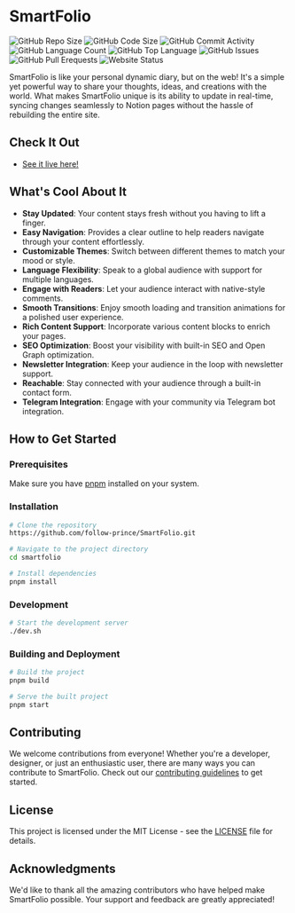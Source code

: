 # SmartFolio
![GitHub Repo Size](https://img.shields.io/github/repo-size/follow-prince/SmartFolio?color=d62936&label=Repo%20Size&style=flat-square)
![GitHub Code Size](https://img.shields.io/github/languages/code-size/follow-prince/SmartFolio?color=e6a400&label=Code%20Size&style=flat-square)
![GitHub Commit Activity](https://img.shields.io/github/commit-activity/m/follow-prince/SmartFolio?color=138a3d&label=Commit%20Activity&style=flat-square)
![GitHub Language Count](https://img.shields.io/github/languages/count/follow-prince/SmartFolio?color=1f77b4&label=Total%20Languages&style=flat-square)
![GitHub Top Language](https://img.shields.io/github/languages/top/follow-prince/SmartFolio?color=7f0c7f&style=flat-square)
![GitHub Issues](https://img.shields.io/github/issues/follow-prince/SmartFolio?color=098f76&label=GitHub%20Issues&style=flat-square)
![GitHub Pull Erequests](https://img.shields.io/github/issues-pr/follow-prince/SmartFolio?color=2c324f&label=GitHub%20Pull%20Requests&style=flat-square)
![Website Status](https://img.shields.io/website?down_message=Down%20%26%20Offline&label=Website%20Status&up_message=Up%20%26%20Online&url=https%3A%2F%2Felavarasan.me)

SmartFolio is like your personal dynamic diary, but on the web! It's a simple yet powerful way to share your thoughts, ideas, and creations with the world. What makes SmartFolio unique is its ability to update in real-time, syncing changes seamlessly to Notion pages without the hassle of rebuilding the entire site.

## Check It Out

- [See it live here!](https://elavarasan.me)

## What's Cool About It

- **Stay Updated**: Your content stays fresh without you having to lift a finger.
- **Easy Navigation**: Provides a clear outline to help readers navigate through your content effortlessly.
- **Customizable Themes**: Switch between different themes to match your mood or style.
- **Language Flexibility**: Speak to a global audience with support for multiple languages.
- **Engage with Readers**: Let your audience interact with native-style comments.
- **Smooth Transitions**: Enjoy smooth loading and transition animations for a polished user experience.
- **Rich Content Support**: Incorporate various content blocks to enrich your pages.
- **SEO Optimization**: Boost your visibility with built-in SEO and Open Graph optimization.
- **Newsletter Integration**: Keep your audience in the loop with newsletter support.
- **Reachable**: Stay connected with your audience through a built-in contact form.
- **Telegram Integration**: Engage with your community via Telegram bot integration.

## How to Get Started

### Prerequisites

Make sure you have [pnpm](https://pnpm.io/) installed on your system.

### Installation

```bash
# Clone the repository
https://github.com/follow-prince/SmartFolio.git

# Navigate to the project directory
cd smartfolio

# Install dependencies
pnpm install
```

### Development

```bash
# Start the development server
./dev.sh
```

### Building and Deployment

```bash
# Build the project
pnpm build

# Serve the built project
pnpm start
```

## Contributing

We welcome contributions from everyone! Whether you're a developer, designer, or just an enthusiastic user, there are many ways you can contribute to SmartFolio. Check out our [contributing guidelines](CONTRIBUTING.md) to get started.

## License

This project is licensed under the MIT License - see the [LICENSE](LICENSE) file for details.

## Acknowledgments

We'd like to thank all the amazing contributors who have helped make SmartFolio possible. Your support and feedback are greatly appreciated!
